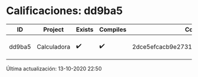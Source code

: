 # Calificaciones: dd9ba5
|ID|Project|Exists|Compiles|CommitHash|CommitDate|CheckDate|Comments|
|-|-|-|-|-|-|-|-|
|dd9ba5|Calculadora|✔️|✔️|2dce5efcacb9e273148d66bd3c8fab4d8c9d80e7|12-10-2020 17:31:53|13-10-2020 22:50:15|NULL|

Última actualización: 13-10-2020 22:50